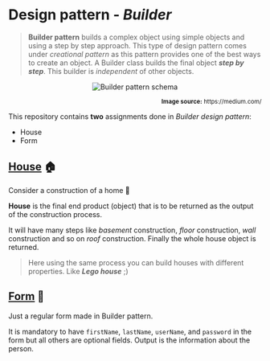 # Design pattern - *Builder*

> **Builder pattern** builds a complex object using simple objects and using a step by step approach. This type of design pattern comes under *creational pattern* as this pattern provides one of the best ways to create an object.
> A Builder class builds the final object ***step by step***. This builder is *independent* of other objects.

<p align="center">
<img alt="Builder pattern schema" src="https://i.postimg.cc/Y0hDW9NY/1-w-Gvxn-Go2-Nk-8-Q-g3b-K7x-A.jpg">
</p>
<p align="right"><sub><strong>Image source:</strong> https://medium.com/</sub></p>

This repository contains **two** assignments done in *Builder design pattern*:
- House
- Form

## [House](https://github.com/pajka-js/JAVA-Design-Patterns/tree/master/Creational%20Design%20Patterns/DP_Builder/src/dp_builder_house) 🏠
Consider a construction of a home 🧱

**House** is the final end product (object) that is to be returned as the output of the construction process.

It will have many steps like *basement* construction, *floor* construction, *wall* construction and so on *roof* construction. Finally the whole house object is returned.

> Here using the same process you can build houses with different properties. Like ***Lego house*** ;)

## [Form](https://github.com/pajka-js/DP_Builder/tree/master/src/dp_builder_form) 📇
Just a regular form made in Builder pattern.

It is mandatory to have ```firstName```, ```lastName```, ```userName```, and ```password``` in the form but all others are optional fields.
Output is the information about the person.

